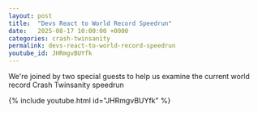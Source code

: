 ```yaml
---
layout: post
title:  "Devs React to World Record Speedrun"
date:   2025-08-17 10:00:00 +0000
categories: crash-twinsanity
permalink: devs-react-to-world-record-speedrun
youtube_id: JHRmgvBUYfk
---
```


We're joined by two special guests to help us examine the current world record Crash Twinsanity speedrun
<!--more-->

{% include youtube.html id="JHRmgvBUYfk" %}
